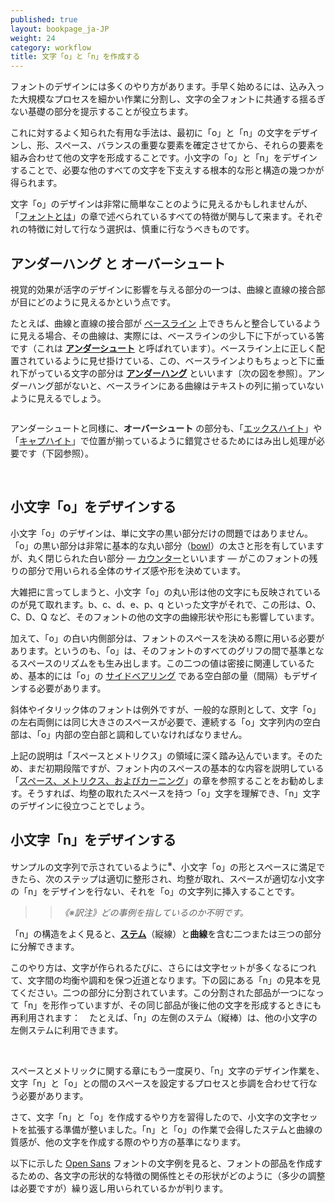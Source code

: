 ```yaml
---
published: true
layout: bookpage_ja-JP
weight: 24
category: workflow
title: 文字「o」と「n」を作成する
---
```


フォントのデザインには多くのやり方があります。手早く始めるには、込み入った大規模なプロセスを細かい作業に分割し、文字の全フォントに共通する揺るぎない基礎の部分を提示することが役立ちます。

これに対するよく知られた有用な手法は、最初に「o」と「n」の文字をデザインし、形、スペース、バランスの重要な要素を確定させてから、それらの要素を組み合わせて他の文字を形成することです。小文字の「o」と「n」をデザインすることで、必要な他のすべての文字を下支えする根本的な形と構造の幾つかが得られます。

文字「o」のデザインは非常に簡単なことのように見えるかもしれませんが、「[フォントとは]」の章で述べられているすべての特徴が関与して来ます。それぞれの特徴に対して行なう選択は、慎重に行なうべきものです。

## アンダーハング と オーバーシュート

視覚的効果が活字のデザインに影響を与える部分の一つは、曲線と直線の接合部が目にどのように見えるかという点です。

たとえば、曲線と直線の接合部が [ベースライン](../ja-JP/Glossary.md#baseline-ベースライン基準線) 上できちんと整合しているように見える場合、その曲線は、実際には、ベースラインの少し下に下がっている筈です（これは [**アンダーシュート**](../ja-JP/Glossary.md#undershoot-アンダーシュート) と呼ばれています）。ベースライン上に正しく配置されているように見せ掛けている、この、ベースラインよりもちょっと下に垂れ下がっている文字の部分は [**アンダーハング**](../ja-JP/Glossary.md#★-underhang-アンダーハング-下張り) といいます〔次の図を参照〕。アンダーハング部がないと、ベースラインにある曲線はテキストの列に揃っていないように見えるでしょう。

<img src="../en-US/images/underhang1.png" alt>

アンダーシュートと同様に、**オーバーシュート** の部分も、「[エックスハイト](../ja-JP/Glossary.md#x-height-エックスハイト小文字の高さ)」や「[キャプハイト](../ja-JP/Glossary.md#cap-height-キャップ・ハイト大文字の高さ)」で位置が揃っているように錯覚させるためにはみ出し処理が必要です（下図参照）。

<img src="../en-US/images/nox-opensans.png" alt>

<img src="../en-US/images/nox-merriw_1.png" alt>

## 小文字「o」をデザインする

小文字「o」のデザインは、単に文字の黒い部分だけの問題ではありません。「o」の黒い部分は非常に基本的な丸い部分（[bowl](../ja-JP/Glossary.md#bowl-ボウル)）の太さと形を有していますが、丸く閉じられた白い部分 ― [カウンター](../ja-JP/Glossary.md#counter-カウンター)といいます ― がこのフォントの残りの部分で用いられる全体のサイズ感や形を決めています。

大雑把に言ってしまうと、小文字「o」の丸い形は他の文字にも反映されているのが見て取れます。b、c、d、e、p、q といった文字がそれで、この形は、O、C、D、Q など、そのフォントの他の文字の曲線形状や形にも影響しています。

加えて、「o」の白い内側部分は、フォントのスペースを決める際に用いる必要があります。というのも、「o」は、そのフォントのすべてのグリフの間で基準となるスペースのリズムをも生み出します。この二つの値は密接に関連しているため、基本的には「o」の [サイドベアリング](../ja-JP/Glossary.md#★-side-bearing-サイドベアリング) である空白部の量（間隔）もデザインする必要があります。

斜体やイタリック体のフォントは例外ですが、一般的な原則として、文字「o」の左右両側には同じ大きさのスペースが必要で、連続する「o」文字列内の空白部は、「o」内部の空白部と調和していなければなりません。

上記の説明は「スペースとメトリクス」の領域に深く踏み込んでいます。そのため、まだ初期段階ですが、フォント内のスペースの基本的な内容を説明している「[スペース、メトリクス、およびカーニング]」の章を参照することをお勧めします。そうすれば、均整の取れたスペースを持つ「o」文字を理解でき、「n」文字のデザインに役立つことでしょう。

## 小文字「n」をデザインする

サンプルの文字列で示されているように<sup>※</sup>、小文字「o」の形とスペースに満足できたら、次のステップは適切に整形され、均整が取れ、スペースが適切な小文字の「n」をデザインを行ない、それを「o」の文字列に挿入することです。
>> *《※訳注》どの事例を指しているのか不明です。*

「n」の構造をよく見ると、**[ステム](../ja-JP/Glossary.md#stem-ステム縦線)**（縦線）と**曲線**を含む二つまたは三つの部分に分解できます。

このやり方は、文字が作られるたびに、さらには文字セットが多くなるにつれて、文字間の均衡や調和を保つ近道となります。下の図にある「n」の見本を見てください。二つの部分に分割されています。この分割された部品が一つになって「n」を形作っていますが、その同じ部品が後に他の文字を形成するときにも再利用されます：　たとえば、「n」の左側のステム（縦棒）は、他の小文字の左側ステムに利用できます。

<img src="../en-US/images/n-compo-2.png" alt>

<img src="../en-US/images/n-compo-1_1.png" alt>

スペースとメトリックに関する章にもう一度戻り、「n」文字のデザイン作業を、文字「n」と「o」との間のスペースを設定するプロセスと歩調を合わせて行なう必要があります。

さて、文字「n」と「o」を作成するやり方を習得したので、小文字の文字セットを拡張する準備が整いました。「n」と「o」の作業で会得したステムと曲線の質感が、他の文字を作成する際のやり方の基準になります。

以下に示した [Open Sans] フォントの文字例を見ると、フォントの部品を作成するための、各文字の形状的な特徴の関係性とその形状がどのように（多少の調整は必要ですが）繰り返し用いられているかが判ります。

<img src="../en-US/images/h-m-n-curves.png" alt>

<img src="../en-US/images/b-c-d-e-curves.png" alt>

<img src="../en-US/images/i-j-t-f-curves.png" alt>

[フォントとは]: What_Is_a_Font.md
[スペース、メトリクス、およびカーニング]: Spacing_Metrics_and_Kerning.md
[Open Sans]: http://opensans.com/
